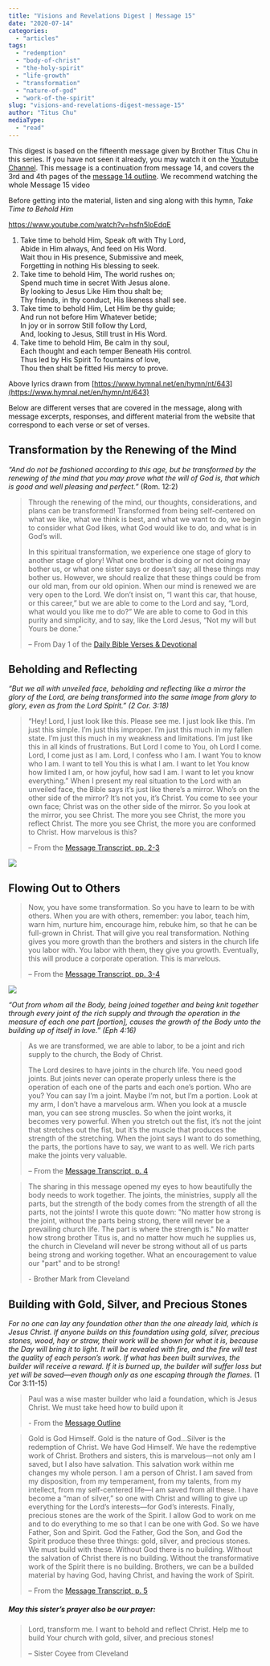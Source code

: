 ```yaml
---
title: "Visions and Revelations Digest | Message 15"
date: "2020-07-14"
categories: 
  - "articles"
tags: 
  - "redemption"
  - "body-of-christ"
  - "the-holy-spirit"
  - "life-growth"
  - "transformation"
  - "nature-of-god"
  - "work-of-the-spirit"
slug: "visions-and-revelations-digest-message-15"
author: "Titus Chu"
mediaType: 
  - "read"
---
```


This digest is based on the fifteenth message given by Brother Titus Chu in this series. If you have not seen it already, you may watch it on the [Youtube Channel](https://youtu.be/kXuObeFvhYg). This message is a continuation from message 14, and covers the 3rd and 4th pages of the [message 14 outline](http://english.thechurchincleveland.org/uploads/3/6/7/5/3675146/visions_and_revelations_message_15.pdf). We recommend watching the whole Message 15 video

Before getting into the material, listen and sing along with this hymn, _Take Time to Behold Him_

https://www.youtube.com/watch?v=hsfn5loEdqE

1. Take time to behold Him, Speak oft with Thy Lord,  
    Abide in Him always, And feed on His Word.  
    Wait thou in His presence, Submissive and meek,  
    Forgetting in nothing His blessing to seek.
2. Take time to behold Him, The world rushes on;  
    Spend much time in secret With Jesus alone.  
    By looking to Jesus Like Him thou shalt be;  
    Thy friends, in thy conduct, His likeness shall see.
3. Take time to behold Him, Let Him be thy guide;  
    And run not before Him Whatever betide;  
    In joy or in sorrow Still follow thy Lord,  
    And, looking to Jesus, Still trust in His Word.
4. Take time to behold Him, Be calm in thy soul,  
    Each thought and each temper Beneath His control.  
    Thus led by His Spirit To fountains of love,  
    Thou then shalt be fitted His mercy to prove.

Above lyrics drawn from [https://www.hymnal.net/en/hymn/nt/643](https://www.hymnal.net/en/hymn/nt/643)

Below are different verses that are covered in the message, along with message excerpts, responses, and different material from the website that correspond to each verse or set of verses.

## Transformation by the Renewing of the Mind

_“And do not be fashioned according to this age, but be transformed by the renewing of the mind that you may prove what the will of God is, that which is good and well pleasing and perfect.”_ (Rom. 12:2)

> Through the renewing of the mind, our thoughts, considerations, and plans can be transformed! Transformed from being self-centered on what we like, what we think is best, and what we want to do, we begin to consider what God likes, what God would like to do, and what is in God’s will.
> 
> In this spiritual transformation, we experience one stage of glory to another stage of glory! What one brother is doing or not doing may bother us, or what one sister says or doesn’t say; all these things may bother us. However, we should realize that these things could be from our old man, from our old opinion. When our mind is renewed we are very open to the Lord. We don’t insist on, “I want this car, that house, or this career,” but we are able to come to the Lord and say, “Lord, what would you like me to do?” We are able to come to God in this purity and simplicity, and to say, like the Lord Jesus, “Not my will but Yours be done.”
> 
> – From Day 1 of the [Daily Bible Verses & Devotional](http://english.thechurchincleveland.org/uploads/3/6/7/5/3675146/daily_bible_verses_message_15.pdf)

## **Beholding and Reflecting**

_“But we all with unveiled face, beholding and reflecting like a mirror the glory of the Lord, are being transformed into the same image from glory to glory, even as from the Lord Spirit.” (2 Cor. 3:18)_

> “Hey! Lord, I just look like this. Please see me. I just look like this. I’m just this simple. I’m just this improper. I’m just this much in my fallen state. I’m just this much in my weakness and limitations. I’m just like this in all kinds of frustrations. But Lord I come to You, oh Lord I come. Lord, I come just as I am. Lord, I confess who I am. I want You to know who I am. I want to tell You this is what I am. I want to let You know how limited I am, or how joyful, how sad I am. I want to let you know everything.” When I present my real situation to the Lord with an unveiled face, the Bible says it’s just like there’s a mirror. Who’s on the other side of the mirror? It’s not you, it’s Christ. You come to see your own face; Christ was on the other side of the mirror. So you look at the mirror, you see Christ. The more you see Christ, the more you reflect Christ. The more you see Christ, the more you are conformed to Christ. How marvelous is this?
> 
> – From the [Message Transcript, pp. 2-3](http://english.thechurchincleveland.org/uploads/3/6/7/5/3675146/message_15_edit.pdf)

![](http://english.thechurchincleveland.org/uploads/3/6/7/5/3675146/msg15-quote3-1-0_orig.png)

## Flowing Out to Others

> Now, you have some transformation. So you have to learn to be with others. When you are with others, remember: you labor, teach him, warn him, nurture him, encourage him, rebuke him, so that he can be full-grown in Christ. That will give you real transformation. Nothing gives you more growth than the brothers and sisters in the church life you labor with. You labor with them, they give you growth. Eventually, this will produce a corporate operation. This is marvelous.
> 
> – From the [Message Transcript, pp. 3-4](http://english.thechurchincleveland.org/uploads/3/6/7/5/3675146/message_15_edit.pdf)

![](http://english.thechurchincleveland.org/uploads/3/6/7/5/3675146/msg15-quote4-1-0_orig.png)

_“Out from whom all the Body, being joined together and being knit together through every joint of the rich supply and through the operation in the measure of each one part \[portion\], causes the growth of the Body unto the building up of itself in love.” (Eph 4:16)_

> As we are transformed, we are able to labor, to be a joint and rich supply to the church, the Body of Christ. 
> 
> The Lord desires to have joints in the church life. You need good joints. But joints never can operate properly unless there is the operation of each one of the parts and each one’s portion. Who are you? You can say I’m a joint. Maybe I’m not, but I’m a portion. Look at my arm, I don’t have a marvelous arm. When you look at a muscle man, you can see strong muscles. So when the joint works, it becomes very powerful. When you stretch out the fist, it’s not the joint that stretches out the fist, but it’s the muscle that produces the strength of the stretching. When the joint says I want to do something, the parts, the portions have to say, we want to as well. We rich parts make the joints very valuable.
> 
> – From the [Message Transcript, p. 4](http://english.thechurchincleveland.org/uploads/3/6/7/5/3675146/message_15_edit.pdf)

> The sharing in this message opened my eyes to how beautifully the body needs to work together. The joints, the ministries, supply all the parts, but the strength of the body comes from the strength of all the parts, not the joints! I wrote this quote down: "No matter how strong is the joint, without the parts being strong, there will never be a prevailing church life. The part is where the strength is." No matter how strong brother Titus is, and no matter how much he supplies us, the church in Cleveland will never be strong without all of us parts being strong and working together. What an encouragement to value our "part" and to be strong!
> 
> \- Brother Mark from Cleveland

## Building with Gold, Silver, and Precious Stones

_For no one can lay any foundation other than the one already laid, which is Jesus Christ. If anyone builds on this foundation using gold, silver, precious stones, wood, hay or straw, their work will be shown for what it is, because the Day will bring it to light. It will be revealed with fire, and the fire will test the quality of each person’s work. If what has been built survives, the builder will receive a reward. If it is burned up, the builder will suffer loss but yet will be saved—even though only as one escaping through the flames._ (1 Cor 3:11-15)

> Paul was a wise master builder who laid a foundation, which is Jesus Christ. We must take heed how to build upon it
> 
> \- From the [Message Outline](http://english.thechurchincleveland.org/uploads/3/6/7/5/3675146/visions_and_revelations_message_15.pdf)

> Gold is God Himself. Gold is the nature of God...Silver is the redemption of Christ. We have God Himself. We have the redemptive work of Christ. Brothers and sisters, this is marvelous—not only am I saved, but I also have salvation. This salvation work within me changes my whole person. I am a person of Christ. I am saved from my disposition, from my temperament, from my talents, from my intellect, from my self-centered life—I am saved from all these. I have become a “man of silver,” so one with Christ and willing to give up everything for the Lord’s interests—for God’s interests. Finally, precious stones are the work of the Spirit. I allow God to work on me and to do everything to me so that I can be one with God. So we have Father, Son and Spirit. God the Father, God the Son, and God the Spirit produce these three things: gold, silver, and precious stones. We must build with these. Without God there is no building. Without the salvation of Christ there is no building. Without the transformative work of the Spirit there is no building. Brothers, we can be a builded material by having God, having Christ, and having the work of Spirit.
> 
> – From the [Message Transcript, p. 5](http://english.thechurchincleveland.org/uploads/3/6/7/5/3675146/message_15_edit.pdf)

##### May this sister’s prayer also be our prayer:

> Lord, transform me. I want to behold and reflect Christ. Help me to build Your church with gold, silver, and precious stones!
> 
> – Sister Coyee from Cleveland
